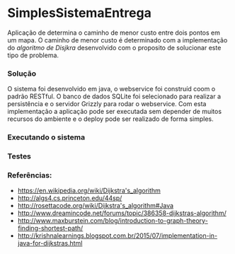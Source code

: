 # SimplesSistemaEntrega
Aplicação de determina o caminho de menor custo entre dois pontos em um mapa. O caminho de menor custo é determinado com a implementação do *algoritmo de Disjkra* desenvolvido com o proposito de solucionar este tipo de problema.

### Solução
O sistema foi desenvolvido em java, o webservice foi construíd coom o padrão RESTful. O banco de dados SQLite foi selecionado para realizar a persistência e o servidor Grizzly para rodar o webservice. Com esta implementação a aplicação pode ser executada sem depender de muitos recursos do ambiente e o deploy pode ser realizado de forma simples.

### Executando o sistema

### Testes

### Referências:
* https://en.wikipedia.org/wiki/Dijkstra's_algorithm
* http://algs4.cs.princeton.edu/44sp/
* http://rosettacode.org/wiki/Dijkstra's_algorithm#Java
* http://www.dreamincode.net/forums/topic/386358-dijkstras-algorithm/
* http://www.maxburstein.com/blog/introduction-to-graph-theory-finding-shortest-path/
* http://krishnalearnings.blogspot.com.br/2015/07/implementation-in-java-for-dijkstras.html
